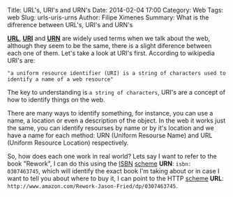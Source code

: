 Title: URL's, URI's and URN's
Date: 2014-02-04 17:00
Category: Web
Tags: web
Slug: urls-uris-urns
Author: Filipe Ximenes
Summary: What is the difrerence between URL's, URI's and URN's

__[URL](http://en.wikipedia.org/wiki/Uniform_resource_locator)__, __[URI](http://en.wikipedia.org/wiki/Uniform_resource_identifier)__ and __[URN](http://en.wikipedia.org/wiki/Uniform_resource_name)__ are widely used terms when we talk about the web, although they seem to be the same, there is a slight diference between each one of them. Let's take a look at URI's first.
According to wikipedia URI's are:   

```"a uniform resource identifier (URI) is a string of characters used to identify a name of a web resource"```   

The key to understanding is ```a string of characters```, URI's are a concept of how to identify things on the web.   

There are many ways to identify something, for instance, you can use a name, a location or even a description of the object. In the web it works just the same, you can identify resourses by name or by it's location and we have a name for each method: URN (Uniform Resourse Name) and URL (Uniform Resource Location) respectively.   

So, how does each one work in real world? Lets say I want to refer to the book "Rework", I can do this using the [ISBN](http://en.wikipedia.org/wiki/International_Standard_Book_Number) [scheme](http://en.wikipedia.org/wiki/URI_scheme) __URN__: ```isbn: 0307463745```, which will identify the exact book I'm taking about or in case I want to tell you about where to buy it, I can point to the HTTP [scheme](http://en.wikipedia.org/wiki/URI_scheme) __URL__: ```http://www.amazon.com/Rework-Jason-Fried/dp/0307463745```.
